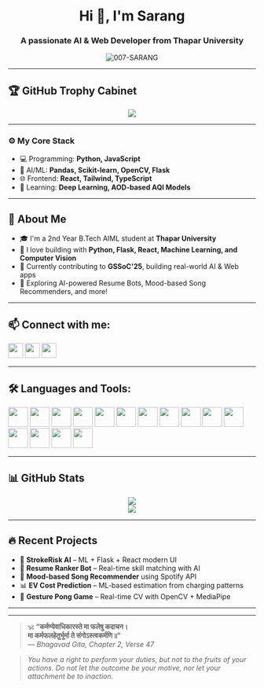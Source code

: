 <h1 align="center">Hi 👋, I'm Sarang</h1>
<h3 align="center">A passionate AI & Web Developer from Thapar University</h3>

<p align="center">
  <img src="https://komarev.com/ghpvc/?username=007-SARANG&label=Profile%20views&color=0e75b6&style=flat" alt="007-SARANG" />
</p>

---

## 🏆 GitHub Trophy Cabinet
<p align="center">
  <img src="https://github-profile-trophy.vercel.app/?username=007-SARANG&theme=radical&no-bg=true&margin-w=15" />
</p>

---

### ⚙️ My Core Stack

- 💻 Programming: **Python, JavaScript**
- 🤖 AI/ML: **Pandas, Scikit-learn, OpenCV, Flask**
- 🌐 Frontend: **React, Tailwind, TypeScript**
- 🧠 Learning: **Deep Learning, AOD-based AQI Models**

---

## 💬 About Me

- 🎓 I'm a 2nd Year B.Tech AIML student at **Thapar University**
- 🧠 I love building with **Python, Flask, React, Machine Learning, and Computer Vision**
- 🚀 Currently contributing to **GSSoC'25**, building real-world AI & Web apps
- 🧩 Exploring AI-powered Resume Bots, Mood-based Song Recommenders, and more!

---

## 📫 Connect with me:
<p align="left">
  <a href="https://linkedin.com/in/sarang-arora" target="_blank"><img src="[https://cdn.jsdelivr.net/npm/simple-icons@v3/icons/linkedin.svg](https://img.icons8.com/?size=100&id=13930&format=png&color=000000)" width="30" /></a>
  <a href="mailto:sarangarora571@gmail.com"><img src="https://cdn.jsdelivr.net/npm/simple-icons@v3/icons/gmail.svg" width="30" /></a>
  <a href="https://discord.com/users/9fireball"><img src="https://cdn.jsdelivr.net/npm/simple-icons@v3/icons/discord.svg" width="30" /></a>
</p>

---

## 🛠️ Languages and Tools:

<p align="left">
  <img src="https://cdn.jsdelivr.net/gh/devicons/devicon/icons/python/python-original.svg" width="40"/>
  <img src="https://cdn.jsdelivr.net/gh/devicons/devicon/icons/c/c-original.svg" width="40"/>
  <img src="https://cdn.jsdelivr.net/gh/devicons/devicon/icons/cplusplus/cplusplus-original.svg" width="40"/>
  <img src="https://cdn.jsdelivr.net/gh/devicons/devicon/icons/javascript/javascript-original.svg" width="40"/>
  <img src="https://cdn.jsdelivr.net/gh/devicons/devicon/icons/react/react-original.svg" width="40"/>
  <img src="https://cdn.jsdelivr.net/gh/devicons/devicon/icons/html5/html5-original.svg" width="40"/>
  <img src="https://cdn.jsdelivr.net/gh/devicons/devicon/icons/css3/css3-original.svg" width="40"/>
  <img src="https://cdn.jsdelivr.net/gh/devicons/devicon/icons/tailwindcss/tailwindcss-plain.svg" width="40"/>
  <img src="https://cdn.jsdelivr.net/gh/devicons/devicon/icons/flask/flask-original.svg" width="40"/>
  <img src="https://cdn.jsdelivr.net/gh/devicons/devicon/icons/git/git-original.svg" width="40"/>
  <img src="https://cdn.jsdelivr.net/gh/devicons/devicon/icons/github/github-original.svg" width="40"/>
  <img src="https://cdn.jsdelivr.net/gh/devicons/devicon/icons/mysql/mysql-original.svg" width="40"/>
  <img src="https://cdn.jsdelivr.net/gh/devicons/devicon/icons/mongodb/mongodb-original.svg" width="40"/>
  <img src="https://cdn.jsdelivr.net/gh/devicons/devicon/icons/linux/linux-original.svg" width="40"/>
  <img src="https://cdn.jsdelivr.net/gh/devicons/devicon/icons/vscode/vscode-original.svg" width="40"/>
</p>

---

## 📊 GitHub Stats

<p align="center">
  <img src="https://github-readme-stats.vercel.app/api?username=007-SARANG&show_icons=true&theme=radical" />
  <br />
  <img src="https://github-readme-stats.vercel.app/api/top-langs/?username=007-SARANG&layout=compact&theme=radical" />
</p>

---

## 🔥 Recent Projects

- 🧠 **StrokeRisk AI** – ML + Flask + React modern UI
- 🤖 **Resume Ranker Bot** – Real-time skill matching with AI
- 🎵 **Mood-based Song Recommender** using Spotify API
- 📊 **EV Cost Prediction** – ML-based estimation from charging patterns
- 🧪 **Gesture Pong Game** – Real-time CV with OpenCV + MediaPipe

---
---

> 🕉️ **“कर्मण्येवाधिकारस्ते मा फलेषु कदाचन।  
> मा कर्मफलहेतुर्भूर्मा ते संगोऽस्त्वकर्मणि॥”**  
> _— Bhagavad Gita, Chapter 2, Verse 47_

> _You have a right to perform your duties, but not to the fruits of your actions.
Do not let the outcome be your motive, nor let your attachment be to inaction._

